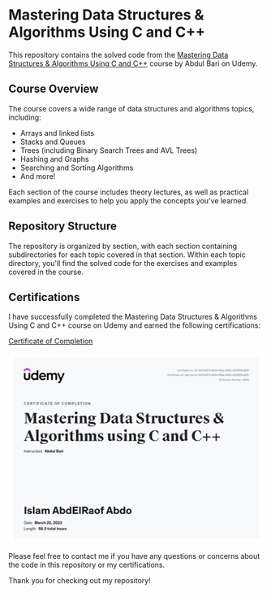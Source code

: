 # Mastering Data Structures & Algorithms Using C and C++
This repository contains the solved code from the [Mastering Data Structures & Algorithms Using C and C++](https://www.udemy.com/course/datastructurescncpp/) course by Abdul Bari on Udemy.

## Course Overview
The course covers a wide range of data structures and algorithms topics, including:

- Arrays and linked lists
- Stacks and Queues
- Trees (including Binary Search Trees and AVL Trees)
- Hashing and Graphs
- Searching and Sorting Algorithms
- And more!

Each section of the course includes theory lectures, as well as practical examples and exercises to help you apply the concepts you've learned.

## Repository Structure
The repository is organized by section, with each section containing subdirectories for each topic covered in that section. Within each topic directory, you'll find the solved code for the exercises and examples covered in the course.

## Certifications
I have successfully completed the Mastering Data Structures & Algorithms Using C and C++ course on Udemy and earned the following certifications:

[Certificate of Completion](https://www.udemy.com/certificate/UC-8d7c6373-b904-45aa-8002-0520f0fca530/)

![Badge of Completion](./UC-8d7c6373-b904-45aa-8002-0520f0fca530.jpg)

Please feel free to contact me if you have any questions or concerns about the code in this repository or my certifications.

Thank you for checking out my repository!